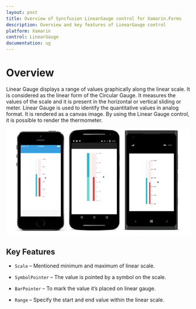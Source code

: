 ```yaml
---
layout: post
title: Overview of Syncfusion LinearGauge control for Xamarin.Forms
description: Overview and key features of LinearGauge control
platform: Xamarin
control: LinearGauge
documentation: ug
---
```


# Overview

Linear Gauge displays a range of values graphically along the linear scale. It is considered as the linear form of the Circular Gauge. It measures the values of the scale and it is present in the horizontal or vertical sliding or meter. Linear Gauge is used to identify the quantitative values in analog format. It is rendered as a canvas image. By using the Linear Gauge control, it is possible to render the thermometer.

![](images/Overview.png)

## Key Features

* `Scale` – Mentioned minimum and maximum of linear scale.

* `SymbolPointer` – The value is pointed by a symbol on the scale.

* `BarPointer` – To mark the value it’s placed on linear gauge.

* `Range` – Specify the start and end value within the linear scale.






